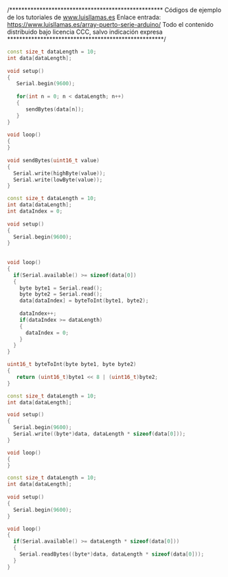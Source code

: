 /***************************************************
Códigos de ejemplo de los tutoriales de www.luisllamas.es
Enlace entrada: https://www.luisllamas.es/array-puerto-serie-arduino/
Todo el contenido distribuido bajo licencia CCC, salvo indicación expresa
****************************************************/

```cpp
const size_t dataLength = 10;
int data[dataLength];
 
void setup()
{
   Serial.begin(9600);
  
   for(int n = 0; n < dataLength; n++)
   {
      sendBytes(data[n]);
   }
} 
 
void loop() 
{ 
}
 
void sendBytes(uint16_t value)
{
  Serial.write(highByte(value));
  Serial.write(lowByte(value));
}
```

```cpp
const size_t dataLength = 10;
int data[dataLength];
int dataIndex = 0;
 
void setup()
{
  Serial.begin(9600);
} 
 
 
void loop()
{   
  if(Serial.available() >= sizeof(data[0])
  {
    byte byte1 = Serial.read();
    byte byte2 = Serial.read();
    data[dataIndex] = byteToInt(byte1, byte2);
 
    dataIndex++;
    if(dataIndex >= dataLength)
    {
      dataIndex = 0;
    }
  } 
} 

uint16_t byteToInt(byte byte1, byte byte2)
{
   return (uint16_t)byte1 << 8 | (uint16_t)byte2;
}
```

```cpp
const size_t dataLength = 10;
int data[dataLength];

void setup()
{
  Serial.begin(9600);
  Serial.write((byte*)data, dataLength * sizeof(data[0]));
} 

void loop()
{
}
```

```cpp
const size_t dataLength = 10;
int data[dataLength];
 
void setup()
{
  Serial.begin(9600);
} 

void loop()
{   
  if(Serial.available() >= dataLength * sizeof(data[0]))
  {
    Serial.readBytes((byte*)data, dataLength * sizeof(data[0]));
  } 
} 
```